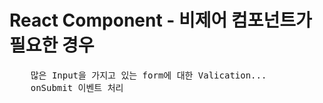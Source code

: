 # React Component - 비제어 컴포넌트가 필요한 경우

<pre>
    많은 Input을 가지고 있는 form에 대한 Valication...
    onSubmit 이벤트 처리
</pre>